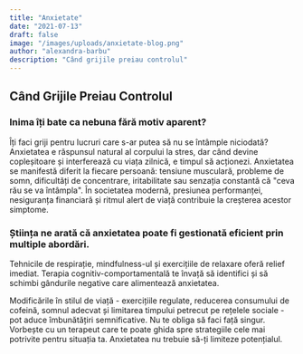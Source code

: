 ```yaml
---
title: "Anxietate"
date: "2021-07-13"
draft: false
image: "/images/uploads/anxietate-blog.png"
author: "alexandra-barbu"
description: "Când grijile preiau controlul"
---
```

## Când Grijile Preiau Controlul

### Inima îți bate ca nebuna fără motiv aparent? 

Îți faci griji pentru lucruri care s-ar putea să nu se întâmple niciodată? Anxietatea e răspunsul natural al corpului la stres, dar când devine copleșitoare și interferează cu viața zilnică, e timpul să acționezi.
Anxietatea se manifestă diferit la fiecare persoană: tensiune musculară, probleme de somn, dificultăți de concentrare, iritabilitate sau senzația constantă că "ceva rău se va întâmpla". În societatea modernă, presiunea performanței, nesiguranța financiară și ritmul alert de viață contribuie la creșterea acestor simptome.

### Știința ne arată că anxietatea poate fi gestionată eficient prin multiple abordări. 

Tehnicile de respirație, mindfulness-ul și exercițiile de relaxare oferă relief imediat. Terapia cognitiv-comportamentală te învață să identifici și să schimbi gândurile negative care alimentează anxietatea.

Modificările în stilul de viață - exercițiile regulate, reducerea consumului de cofeină, somnul adecvat și limitarea timpului petrecut pe rețelele sociale - pot aduce îmbunătățiri semnificative.
Nu te obliga să faci față singur. Vorbește cu un terapeut care te poate ghida spre strategiile cele mai potrivite pentru situația ta. Anxietatea nu trebuie să-ți limiteze potențialul.

